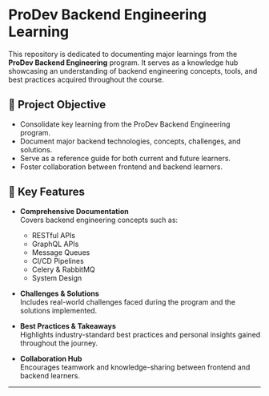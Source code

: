 # ProDev Backend Engineering Learning

This repository is dedicated to documenting major learnings from the **ProDev Backend Engineering** program. It serves as a knowledge hub showcasing an understanding of backend engineering concepts, tools, and best practices acquired throughout the course.

## 🚀 Project Objective

- Consolidate key learning from the ProDev Backend Engineering program.  
- Document major backend technologies, concepts, challenges, and solutions.  
- Serve as a reference guide for both current and future learners.  
- Foster collaboration between frontend and backend learners.

## 🔑 Key Features

- **Comprehensive Documentation**  
  Covers backend engineering concepts such as:
  - RESTful APIs
  - GraphQL APIs
  - Message Queues
  - CI/CD Pipelines
  - Celery & RabbitMQ
  - System Design

- **Challenges & Solutions**  
  Includes real-world challenges faced during the program and the solutions implemented.

- **Best Practices & Takeaways**  
  Highlights industry-standard best practices and personal insights gained throughout the journey.

- **Collaboration Hub**  
  Encourages teamwork and knowledge-sharing between frontend and backend learners.

---

